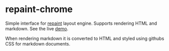 # repaint-chrome

Simple interface for [repaint](https://github.com/kapetan/repaint) layout engine. Supports rendering HTML and markdown. See the live [demo](http://kapetan.github.io/repaint-chrome).

When rendering markdown it is converted to HTML and styled using githubs CSS for markdown documents.
